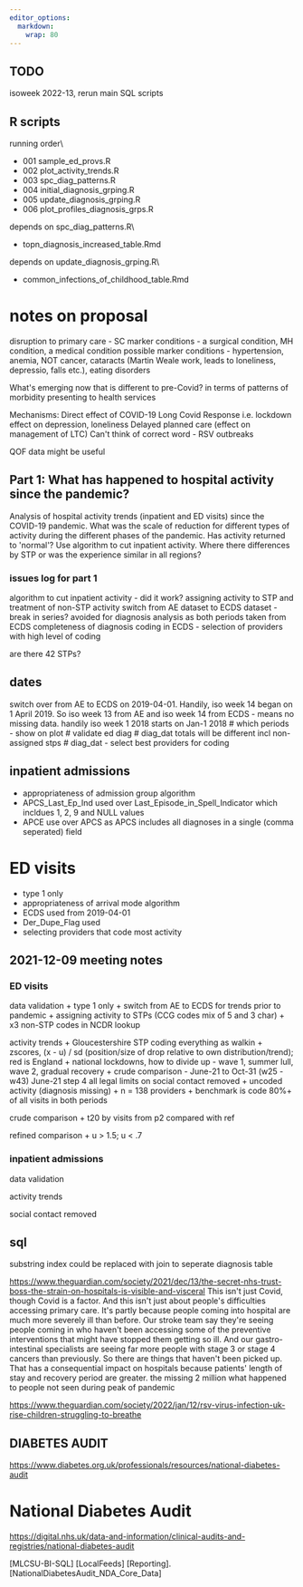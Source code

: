 ```yaml
---
editor_options: 
  markdown: 
    wrap: 80
---
```


## TODO
isoweek 2022-13, rerun main SQL scripts


## R scripts

running order\

-   001 sample_ed_provs.R
-   002 plot_activity_trends.R
-   003 spc_diag_patterns.R
-   004 initial_diagnosis_grping.R
-   005 update_diagnosis_grping.R
-   006 plot_profiles_diagnosis_grps.R

depends on spc_diag_patterns.R\

-   topn_diagnosis_increased_table.Rmd

depends on update_diagnosis_grping.R\

-   common_infections_of_childhood_table.Rmd










# notes on proposal

disruption to primary care - SC marker conditions - a surgical condition, MH
condition, a medical condition possible marker conditions - hypertension,
anemia, NOT cancer, cataracts (Martin Weale work, leads to loneliness,
depressio, falls etc.), eating disorders

What's emerging now that is different to pre-Covid? in terms of patterns of
morbidity presenting to health services

Mechanisms: Direct effect of COVID-19 Long Covid Response i.e. lockdown effect
on depression, loneliness Delayed planned care (effect on management of LTC)
Can't think of correct word - RSV outbreaks

QOF data might be useful

## Part 1: What has happened to hospital activity since the pandemic?

Analysis of hospital activity trends (inpatient and ED visits) since the
COVID-19 pandemic. What was the scale of reduction for different types of
activity during the different phases of the pandemic. Has activity returned to
'normal'? Use algorithm to cut inpatient activity. Where there differences by
STP or was the experience similar in all regions?

### issues log for part 1

algorithm to cut inpatient activity - did it work? assigning activity to STP and
treatment of non-STP activity switch from AE dataset to ECDS dataset - break in
series? avoided for diagnosis analysis as both periods taken from ECDS
completeness of diagnosis coding in ECDS - selection of providers with high
level of coding

are there 42 STPs?

## dates

switch over from AE to ECDS on 2019-04-01. Handily, iso week 14 began on 1 April
2019. So iso week 13 from AE and iso week 14 from ECDS - means no missing data.
handily iso week 1 2018 starts on Jan-1 2018 \# which periods - show on plot \#
validate ed diag \# diag_dat totals will be different incl non-assigned stps \#
diag_dat - select best providers for coding

## inpatient admissions

-   appropriateness of admission group algorithm
-   APCS_Last_Ep_Ind used over Last_Episode_in_Spell_Indicator which incldues 1,
    2, 9 and NULL values
-   APCE use over APCS as APCS includes all diagnoses in a single (comma
    seperated) field

# ED visits

-   type 1 only
-   appropriateness of arrival mode algorithm
-   ECDS used from 2019-04-01
-   Der_Dupe_Flag used
-   selecting providers that code most activity

## 2021-12-09 meeting notes

### ED visits

data validation + type 1 only + switch from AE to ECDS for trends prior to
pandemic + assigning activity to STPs (CCG codes mix of 5 and 3 char) + x3
non-STP codes in NCDR lookup

activity trends + Gloucestershire STP coding everything as walkin + zscores,
(x - u) / sd (position/size of drop relative to own distribution/trend); red is
England + national lockdowns, how to divide up - wave 1, summer lull, wave 2,
gradual recovery + crude comparison - June-21 to Oct-31 (w25 - w43) June-21 step
4 all legal limits on social contact removed + uncoded activity (diagnosis
missing) + n = 138 providers + benchmark is code 80%+ of all visits in both
periods

crude comparison + t20 by visits from p2 compared with ref

refined comparison + u \> 1.5; u \< .7

### inpatient admissions

data validation

activity trends

social contact removed

## sql

substring index could be replaced with join to seperate diagnosis table

<https://www.theguardian.com/society/2021/dec/13/the-secret-nhs-trust-boss-the-strain-on-hospitals-is-visible-and-visceral>
This isn't just Covid, though Covid is a factor. And this isn't just about
people's difficulties accessing primary care. It's partly because people coming
into hospital are much more severely ill than before. Our stroke team say
they're seeing people coming in who haven't been accessing some of the
preventive interventions that might have stopped them getting so ill. And our
gastro-intestinal specialists are seeing far more people with stage 3 or stage 4
cancers than previously. So there are things that haven't been picked up. That
has a consequential impact on hospitals because patients' length of stay and
recovery period are greater. the missing 2 million what happened to people not
seen during peak of pandemic

<https://www.theguardian.com/society/2022/jan/12/rsv-virus-infection-uk-rise-children-struggling-to-breathe>

## DIABETES AUDIT

<https://www.diabetes.org.uk/professionals/resources/national-diabetes-audit>

# National Diabetes Audit

<https://digital.nhs.uk/data-and-information/clinical-audits-and-registries/national-diabetes-audit>

[MLCSU-BI-SQL] [LocalFeeds] [Reporting].[NationalDiabetesAudit_NDA_Core_Data]
